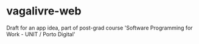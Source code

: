 # vagalivre-web
Draft for an app idea, part of post-grad course 'Software Programming for Work - UNIT / Porto Digital'
